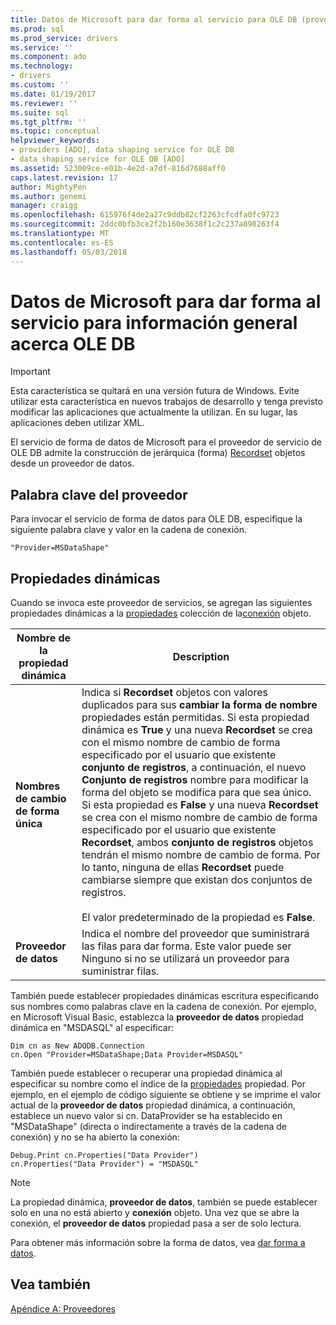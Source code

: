 ```yaml
---
title: Datos de Microsoft para dar forma al servicio para OLE DB (proveedor de servicios de ADO) | Documentos de Microsoft
ms.prod: sql
ms.prod_service: drivers
ms.service: ''
ms.component: ado
ms.technology:
- drivers
ms.custom: ''
ms.date: 01/19/2017
ms.reviewer: ''
ms.suite: sql
ms.tgt_pltfrm: ''
ms.topic: conceptual
helpviewer_keywords:
- providers [ADO], data shaping service for OLE DB
- data shaping service for OLE DB [ADO]
ms.assetid: 523009ce-e01b-4e2d-a7df-816d7688aff0
caps.latest.revision: 17
author: MightyPen
ms.author: genemi
manager: craigg
ms.openlocfilehash: 615976f4de2a27c9ddb82cf2263cfcdfa0fc9723
ms.sourcegitcommit: 2ddc0bfb3ce2f2b160e3638f1c2c237a898263f4
ms.translationtype: MT
ms.contentlocale: es-ES
ms.lasthandoff: 05/03/2018
---
```

# <a name="microsoft-data-shaping-service-for-ole-db-overview"></a>Datos de Microsoft para dar forma al servicio para información general acerca OLE DB
> [!IMPORTANT]
>  Esta característica se quitará en una versión futura de Windows. Evite utilizar esta característica en nuevos trabajos de desarrollo y tenga previsto modificar las aplicaciones que actualmente la utilizan. En su lugar, las aplicaciones deben utilizar XML.

 El servicio de forma de datos de Microsoft para el proveedor de servicio de OLE DB admite la construcción de jerárquica (forma) [Recordset](../../../ado/reference/ado-api/recordset-object-ado.md) objetos desde un proveedor de datos.

## <a name="provider-keyword"></a>Palabra clave del proveedor
 Para invocar el servicio de forma de datos para OLE DB, especifique la siguiente palabra clave y valor en la cadena de conexión.

```
"Provider=MSDataShape"
```

## <a name="dynamic-properties"></a>Propiedades dinámicas
 Cuando se invoca este proveedor de servicios, se agregan las siguientes propiedades dinámicas a la [propiedades](../../../ado/reference/ado-api/properties-collection-ado.md) colección de la[conexión](../../../ado/reference/ado-api/connection-object-ado.md) objeto.

|Nombre de la propiedad dinámica|Description|
|---------------------------|-----------------|
|**Nombres de cambio de forma única**|Indica si **Recordset** objetos con valores duplicados para sus **cambiar la forma de nombre** propiedades están permitidas. Si esta propiedad dinámica es **True** y una nueva **Recordset** se crea con el mismo nombre de cambio de forma especificado por el usuario que existente **conjunto de registros**, a continuación, el nuevo  **Conjunto de registros** nombre para modificar la forma del objeto se modifica para que sea único. Si esta propiedad es **False** y una nueva **Recordset** se crea con el mismo nombre de cambio de forma especificado por el usuario que existente **Recordset**, ambos **conjunto de registros**  objetos tendrán el mismo nombre de cambio de forma. Por lo tanto, ninguna de ellas **Recordset** puede cambiarse siempre que existan dos conjuntos de registros.<br /><br /> El valor predeterminado de la propiedad es **False**.|
|**Proveedor de datos**|Indica el nombre del proveedor que suministrará las filas para dar forma. Este valor puede ser Ninguno si no se utilizará un proveedor para suministrar filas.|

 También puede establecer propiedades dinámicas escritura especificando sus nombres como palabras clave en la cadena de conexión. Por ejemplo, en Microsoft Visual Basic, establezca la **proveedor de datos** propiedad dinámica en "MSDASQL" al especificar:

```
Dim cn as New ADODB.Connection
cn.Open "Provider=MSDataShape;Data Provider=MSDASQL"
```

 También puede establecer o recuperar una propiedad dinámica al especificar su nombre como el índice de la [propiedades](../../../ado/reference/ado-api/properties-collection-ado.md) propiedad. Por ejemplo, en el ejemplo de código siguiente se obtiene y se imprime el valor actual de la **proveedor de datos** propiedad dinámica, a continuación, establece un nuevo valor si cn. DataProvider se ha establecido en "MSDataShape" (directa o indirectamente a través de la cadena de conexión) y no se ha abierto la conexión:

```
Debug.Print cn.Properties("Data Provider")
cn.Properties("Data Provider") = "MSDASQL"
```

> [!NOTE]
>  La propiedad dinámica, **proveedor de datos**, también se puede establecer solo en una no está abierto y **conexión** objeto. Una vez que se abre la conexión, el **proveedor de datos** propiedad pasa a ser de solo lectura.

 Para obtener más información sobre la forma de datos, vea [dar forma a datos](../../../ado/guide/data/data-shaping-overview.md).

## <a name="see-also"></a>Vea también
 [Apéndice A: Proveedores](../../../ado/guide/appendixes/appendix-a-providers.md)
